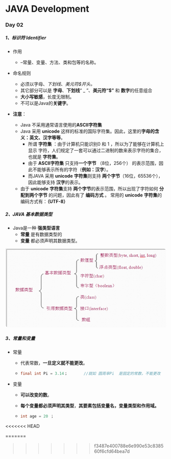 # JAVA Development



### Day 02





##### 1、标识符 Identifier

- 作用
  - –常量、变量、方法、类和包等的名称。
- 命名规则
  - 必须以字母、_下划线、美元符$开头。_
  - 其它部分可以是 **字母**、**下划线**“ _ ”、**美元符“$”**  和 **数字**的任意组合
  - **大小写敏感**，长度无限制。
  - 不可以是Java的**关键字**。





- **注意**：

  - Java 不采用通常语言使用的**ASCII字符集**
  - Java 采用 **unicode**  这样的标准的国际字符集。因此，这里的**字母的含义：英文、汉字等等**。
    -  所谓 **字符集** ：由于计算机只能识别0 和 1 ，所以为了能够在计算机上显示 字符，人们规定了一套可以通过二进制的数来表示字符的集合，也就是 **字符集**。
    - 由于 **ASCII字符集** 只支持**一个字节** （8位，256个） 的表示范围，因此不能够表示所有的字符（**例如：汉字**）。
    - 而JAVA 采用 **unicode** **字符集**则支持 **两个字节**（16位，65536个），因此能够支持 **汉字**的表示。
  - 由于 **unicode** **字符集**支持 **两个字节**的表示范围，所以出现了字符如何 **分配到两个字节** 的问题，因此有了 **编码方式** 。    常用的 **unicode** **字符集**的编码方式有：**（UTF-8）**

  

##### 2、JAVA 基本数据类型

- Java是一种 **强类型语言** 
  - **常量** 是有数据类型的
  - **变量** 都必须声明其数据类型。

![02](https://github.com/Minyonlew/Java_Backend_Development/blob/master/Day02self_summary/02.png)







##### 3、常量和变量

- 常量

  - 代表常数，**一旦定义就不能更改**。

  - ```Java
    final int Pi = 3.14；       //就如 圆周率Pi  是固定的常数，不能更改
    ```



- 变量

  - **可以改变的数**。

  - **每个变量都必须声明其类型**，**其要素包括变量名，变量类型和作用域。**

  - ``` java
    int age = 20 ；
    ```

    
<<<<<<< HEAD
    
=======
>>>>>>> f3487e400788e6e990e53c838560f6cfd64bea7d
